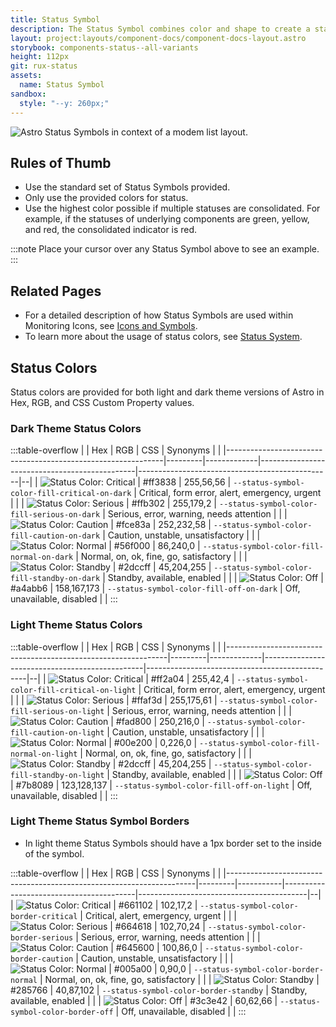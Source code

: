 ```yaml
---
title: Status Symbol
description: The Status Symbol combines color and shape to create a standard and consistent way to indicate the status of a device or feature. When shown in Light theme, the Status Symbols include an additional inner border.
layout: project:layouts/component-docs/component-docs-layout.astro
storybook: components-status--all-variants
height: 112px
git: rux-status
assets:
  name: Status Symbol
sandbox:
  style: "--y: 260px;"
---
```


<!-- The Status Symbol combines color and shape to create a standard and consistent way to indicate the status of a device or feature. When shown in Light theme, the Status Symbols include an additional inner border. -->

![Astro Status Symbols in context of a modem list layout.](/img/components/icons-symbols-modems.png "Astro Status Symbols in context of a modem list layout.")

## Rules of Thumb

- Use the standard set of Status Symbols provided.
- Only use the provided colors for status.
- Use the highest color possible if multiple statuses are consolidated. For example, if the statuses of underlying components are green, yellow, and red, the consolidated indicator is red.

:::note
Place your cursor over any Status Symbol above to see an example.
:::

## Related Pages

- For a detailed description of how Status Symbols are used within Monitoring Icons, see [Icons and Symbols](/components/icons-and-symbols).
- To learn more about the usage of status colors, see [Status System](/patterns/status-system).

## Status Colors

Status colors are provided for both light and dark theme versions of Astro in Hex, RGB, and CSS Custom Property values.

### Dark Theme Status Colors

:::table-overflow
|                                                              | Hex     | RGB         | CSS                                           | Synonyms                                       |  |
|--------------------------------------------------------------|---------|-------------|-----------------------------------------------|------------------------------------------------|--|
| ![Status Color: Critical ](/img/swatches/critical__dark.svg) | #ff3838 | 255,56,56   | `--status-symbol-color-fill-critical-on-dark` | Critical, form error, alert, emergency, urgent |  |
| ![Status Color: Serious ](/img/swatches/serious__dark.svg)   | #ffb302 | 255,179,2   | `--status-symbol-color-fill-serious-on-dark`  | Serious, error, warning, needs attention       |  |
| ![Status Color: Caution ](/img/swatches/caution__dark.svg)   | #fce83a | 252,232,58  | `--status-symbol-color-fill-caution-on-dark`  | Caution, unstable, unsatisfactory              |  |
| ![Status Color: Normal ](/img/swatches/normal__dark.svg)     | #56f000 | 86,240,0    | `--status-symbol-color-fill-normal-on-dark`   | Normal, on, ok, fine, go, satisfactory         |  |
| ![Status Color: Standby ](/img/swatches/standby__dark.svg)   | #2dccff | 45,204,255  | `--status-symbol-color-fill-standby-on-dark`  | Standby, available, enabled                    |  |
| ![Status Color: Off ](/img/swatches/off__dark.svg)           | #a4abb6 | 158,167,173 | `--status-symbol-color-fill-off-on-dark`      | Off, unavailable, disabled                     |  |
:::

### Light Theme Status Colors

:::table-overflow
|                                                               | Hex     | RGB         | CSS                                            | Synonyms                                       |  |
|---------------------------------------------------------------|---------|-------------|------------------------------------------------|------------------------------------------------|--|
| ![Status Color: Critical ](/img/swatches/critical__light.svg) | #ff2a04 | 255,42,4    | `--status-symbol-color-fill-critical-on-light` | Critical, form error, alert, emergency, urgent |  |
| ![Status Color: Serious ](/img/swatches/serious__light.svg)   | #ffaf3d | 255,175,61  | `--status-symbol-color-fill-serious-on-light`  | Serious, error, warning, needs attention       |  |
| ![Status Color: Caution ](/img/swatches/caution__light.svg)   | #fad800 | 250,216,0   | `--status-symbol-color-fill-caution-on-light`  | Caution, unstable, unsatisfactory              |  |
| ![Status Color: Normal ](/img/swatches/normal__light.svg)     | #00e200 | 0,226,0     | `--status-symbol-color-fill-normal-on-light`   | Normal, on, ok, fine, go, satisfactory         |  |
| ![Status Color: Standby ](/img/swatches/standby__light.svg)   | #2dccff | 45,204,255  | `--status-symbol-color-fill-standby-on-light`  | Standby, available, enabled                    |  |
| ![Status Color: Off ](/img/swatches/off__light.svg)           | #7b8089 | 123,128,137 | `--status-symbol-color-fill-off-on-light`      | Off, unavailable, disabled                     |  |
:::

### Light Theme Status Symbol Borders

- In light theme Status Symbols should have a 1px border set to the inside of the symbol.

:::table-overflow
|                                                                      | Hex     | RGB       | CSS                                     | Synonyms                                 |  |
|----------------------------------------------------------------------|---------|-----------|-----------------------------------------|------------------------------------------|--|
| ![Status Color: Critical ](/img/swatches/critical-border__light.svg) | #661102 | 102,17,2  | `--status-symbol-color-border-critical` | Critical, alert, emergency, urgent       |  |
| ![Status Color: Serious ](/img/swatches/serious-border__light.svg)   | #664618 | 102,70,24 | `--status-symbol-color-border-serious`  | Serious, error, warning, needs attention |  |
| ![Status Color: Caution ](/img/swatches/caution-border__light.svg)   | #645600 | 100,86,0  | `--status-symbol-color-border-caution`  | Caution, unstable, unsatisfactory        |  |
| ![Status Color: Normal ](/img/swatches/normal-border__light.svg)     | #005a00 | 0,90,0    | `--status-symbol-color-border-normal`   | Normal, on, ok, fine, go, satisfactory   |  |
| ![Status Color: Standby ](/img/swatches/standby-border__light.svg)   | #285766 | 40,87,102 | `--status-symbol-color-border-standby`  | Standby, available, enabled              |  |
| ![Status Color: Off ](/img/swatches/off-border__light.svg)           | #3c3e42 | 60,62,66  | `--status-symbol-color-border-off`      | Off, unavailable, disabled               |  |
:::
